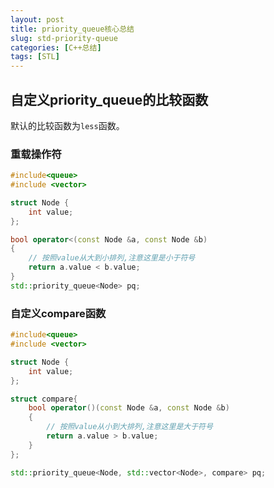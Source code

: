 ```yaml
---
layout: post
title: priority_queue核心总结
slug: std-priority-queue
categories: [C++总结]
tags: [STL]
---
```


## 自定义priority_queue的比较函数
默认的比较函数为`less`函数。

### 重载操作符

```cpp
#include<queue>
#include <vector>

struct Node {
    int value;
};

bool operator<(const Node &a, const Node &b)
{
    // 按照value从大到小排列,注意这里是小于符号
    return a.value < b.value;
}
std::priority_queue<Node> pq;
```

### 自定义compare函数

```cpp
#include<queue>
#include <vector>

struct Node {
    int value;
};

struct compare{
    bool operator()(const Node &a, const Node &b)
    {
        // 按照value从小到大排列,注意这里是大于符号
        return a.value > b.value;
    }
};

std::priority_queue<Node, std::vector<Node>, compare> pq;
```
